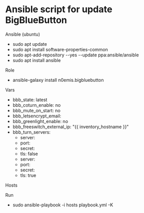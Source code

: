 # Ansible script for update BigBlueButton

Ansible (ubuntu)
* sudo apt update
* sudo apt install software-properties-common
* sudo apt-add-repository --yes --update ppa:ansible/ansible
* sudo apt install ansible

Role
* ansible-galaxy install n0emis.bigbluebutton

Vars
* bbb_state: latest
* bbb_coturn_enable: no
* bbb_mute_on_start: no
* bbb_letsencrypt_email: 
* bbb_greenlight_enable: no
* bbb_freeswitch_external_ip: "{{ inventory_hostname }}"
* bbb_turn_servers:
  *  server: 
  *  port: 
  *  secret: 
  *  tls: false
  *  server: 
  *  port: 
  *  secret: 
  *  tls: true

Hosts

Run
* sudo ansible-playbook -i hosts playbook.yml -K
